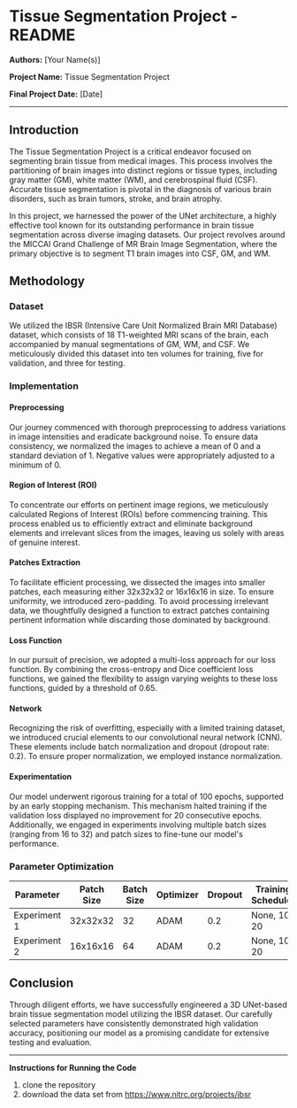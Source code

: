 # Tissue Segmentation Project - README

**Authors:** [Your Name(s)]

**Project Name:** Tissue Segmentation Project

**Final Project Date:** [Date]

---

## Introduction

The Tissue Segmentation Project is a critical endeavor focused on segmenting brain tissue from medical images. This process involves the partitioning of brain images into distinct regions or tissue types, including gray matter (GM), white matter (WM), and cerebrospinal fluid (CSF). Accurate tissue segmentation is pivotal in the diagnosis of various brain disorders, such as brain tumors, stroke, and brain atrophy.

In this project, we harnessed the power of the UNet architecture, a highly effective tool known for its outstanding performance in brain tissue segmentation across diverse imaging datasets. Our project revolves around the MICCAI Grand Challenge of MR Brain Image Segmentation, where the primary objective is to segment T1 brain images into CSF, GM, and WM.

## Methodology

### Dataset

We utilized the IBSR (Intensive Care Unit Normalized Brain MRI Database) dataset, which consists of 18 T1-weighted MRI scans of the brain, each accompanied by manual segmentations of GM, WM, and CSF. We meticulously divided this dataset into ten volumes for training, five for validation, and three for testing.

### Implementation

#### Preprocessing

Our journey commenced with thorough preprocessing to address variations in image intensities and eradicate background noise. To ensure data consistency, we normalized the images to achieve a mean of 0 and a standard deviation of 1. Negative values were appropriately adjusted to a minimum of 0.

#### Region of Interest (ROI)

To concentrate our efforts on pertinent image regions, we meticulously calculated Regions of Interest (ROIs) before commencing training. This process enabled us to efficiently extract and eliminate background elements and irrelevant slices from the images, leaving us solely with areas of genuine interest.

#### Patches Extraction

To facilitate efficient processing, we dissected the images into smaller patches, each measuring either 32x32x32 or 16x16x16 in size. To ensure uniformity, we introduced zero-padding. To avoid processing irrelevant data, we thoughtfully designed a function to extract patches containing pertinent information while discarding those dominated by background.

#### Loss Function

In our pursuit of precision, we adopted a multi-loss approach for our loss function. By combining the cross-entropy and Dice coefficient loss functions, we gained the flexibility to assign varying weights to these loss functions, guided by a threshold of 0.65.

#### Network

Recognizing the risk of overfitting, especially with a limited training dataset, we introduced crucial elements to our convolutional neural network (CNN). These elements include batch normalization and dropout (dropout rate: 0.2). To ensure proper normalization, we employed instance normalization.

#### Experimentation

Our model underwent rigorous training for a total of 100 epochs, supported by an early stopping mechanism. This mechanism halted training if the validation loss displayed no improvement for 20 consecutive epochs. Additionally, we engaged in experiments involving multiple batch sizes (ranging from 16 to 32) and patch sizes to fine-tune our model's performance.

### Parameter Optimization

| Parameter                | Patch Size | Batch Size | Optimizer | Dropout | Training Scheduler |
|--------------------------|------------|------------|-----------|---------|--------------------|
| Experiment 1   | 32x32x32   | 32         | ADAM      | 0.2     | None, 10, 20       | 
| Experiment 2   | 16x16x16   | 64         | ADAM      | 0.2     | None, 10, 20       | 

## Conclusion

Through diligent efforts, we have successfully engineered a 3D UNet-based brain tissue segmentation model utilizing the IBSR dataset. Our carefully selected parameters have consistently demonstrated high validation accuracy, positioning our model as a promising candidate for extensive testing and evaluation.

---

**Instructions for Running the Code**

1. clone the repository 
2. download the data set from https://www.nitrc.org/projects/ibsr